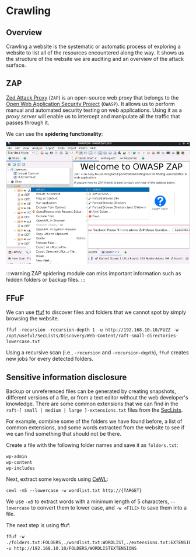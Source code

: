 # Crawling

## Overview

Crawling a website is the systematic or automatic process of exploring a website to list all of the resources encountered along the way. It shows us the structure of the website we are auditing and an overview of the attack surface.

## ZAP

[Zed Attack Proxy](https://www.zaproxy.org/) (`ZAP`) is an open-source web proxy that belongs to the [Open Web Application Security Project](https://owasp.org/) (`OWASP`). It allows us to perform manual and automated security testing on web applications. Using it as a _proxy server_ will enable us to intercept and manipulate all the traffic that passes through it.

We can use the __spidering functionality__:

![spidering](image.png)

:::warning
ZAP spidering module can miss important information such as hidden folders or backup files.
:::

## FFuF

We can use [ffuf](https://github.com/ffuf/ffuf) to discover files and folders that we cannot spot by simply browsing the website.

```console
ffuf -recursion -recursion-depth 1 -u http://192.168.10.10/FUZZ -w /opt/useful/SecLists/Discovery/Web-Content/raft-small-directories-lowercase.txt
```

Using a recursive scan (i.e., `-recursion` and `-recursion-depth`), `ffuf` creates new jobs for every detected folders.

## Sensitive information disclosure

Backup or unreferenced files can be generated by creating snapshots, different versions of a file, or from a text editor without the web developer's knowledge. There are some common extensions that we can find in the `raft-[ small | medium | large ]-extensions.txt` files from the [SecLists](https://github.com/danielmiessler/SecLists/tree/master/Discovery/Web-Content).

For example, combine some of the folders we have found before, a list of common extensions, and some words extracted from the website to see if we can find something that should not be there.

Create a file with the following folder names and save it as `folders.txt`:

```console
wp-admin
wp-content
wp-includes
```

Next, extract some keywords using [CeWL](https://github.com/digininja/CeWL):

```console
cewl -m5 --lowercase -w wordlist.txt http://{TARGET}
```

We use `-m5` to extract words with a minimum length of 5 characters, `--lowercase` to convert them to lower case, and `-w <FILE>` to save them into a file.

The next step is using ffuf:

```console
ffuf -w ./folders.txt:FOLDERS,./wordlist.txt:WORDLIST,./extensions.txt:EXTENSIONS -u http://192.168.10.10/FOLDERS/WORDLISTEXTENSIONS
```
